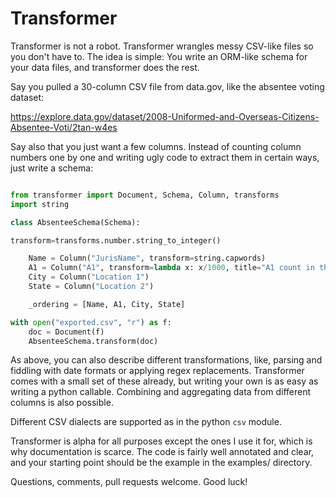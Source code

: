 Transformer
===========

Transformer is not a robot. Transformer wrangles messy CSV-like files so you don't have to. The idea is simple: You write an ORM-like schema for your data files, and transformer does the rest.

Say you pulled a 30-column CSV file from data.gov, like the absentee voting dataset:

https://explore.data.gov/dataset/2008-Uniformed-and-Overseas-Citizens-Absentee-Voti/2tan-w4es

Say also that you just want a few columns. Instead of counting column numbers one by one and writing ugly code to extract them in certain ways, just write a schema:

```python

from transformer import Document, Schema, Column, transforms
import string

class AbsenteeSchema(Schema):

transform=transforms.number.string_to_integer()

    Name = Column("JurisName", transform=string.capwords)
    A1 = Column("A1", transform=lambda x: x/1000, title="A1 count in thousands")
    City = Column("Location 1")
    State = Column("Location 2")

    _ordering = [Name, A1, City, State]

with open("exported.csv", "r") as f:
    doc = Document(f)
    AbsenteeSchema.transform(doc)

```

As above, you can also describe different transformations, like, parsing and fiddling with date formats or applying regex replacements. Transformer comes with a small set of these already, but writing your own is as easy as writing a python callable. Combining and aggregating data from different columns is also possible.

Different CSV dialects are supported as in the python `csv` module.

Transformer is alpha for all purposes except the ones I use it for, which is why documentation is scarce. The code is fairly well annotated and clear, and your starting point should be the example in the examples/ directory.

Questions, comments, pull requests welcome. Good luck!
